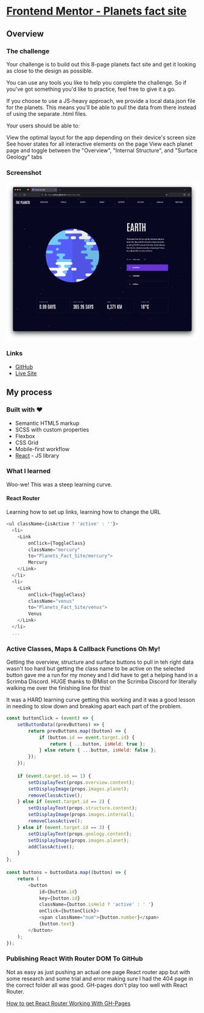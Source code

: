# [Frontend Mentor - Planets fact site](https://www.frontendmentor.io/challenges/planets-fact-site-gazqN8w_f)

## Overview

### The challenge

Your challenge is to build out this 8-page planets fact site and get it looking as close to the design as possible.

You can use any tools you like to help you complete the challenge. So if you've got something you'd like to practice, feel free to give it a go.

If you choose to use a JS-heavy approach, we provide a local data.json file for the planets. This means you'll be able to pull the data from there instead of using the separate .html files.

Your users should be able to:

View the optimal layout for the app depending on their device's screen size
See hover states for all interactive elements on the page
View each planet page and toggle between the "Overview", "Internal Structure", and "Surface Geology" tabs

### Screenshot

![](./Screenshot.png)

### Links

- [GitHub](https://github.com/satrop/Planets_Fact_Site/tree/main)
- [Live Site](https://satrop.github.io/Planets_Fact_Site/)

## My process

### Built with ❤️

- Semantic HTML5 markup
- SCSS with custom properties
- Flexbox
- CSS Grid
- Mobile-first workflow
- [React](https://reactjs.org/) - JS library

### What I learned

Woo-we! This was a steep learning curve.

#### React Router

Learning how to set up links, learning how to change the URL

```js
<ul className={isActive ? 'active' : ''}>
  <li>
  	<Link
  		onClick={ToggleClass}
  		className="mercury"
  		to="Planets_Fact_Site/mercury">
  		Mercury
  	</Link>
  </li>
  <li>
  	<Link
  		onClick={ToggleClass}
  		className="venus"
  		to="Planets_Fact_Site/venus">
  		Venus
  	</Link>
  </li>
  ...
```

### Active Classes, Maps &amp; Callback Functions Oh My!

Getting the overview, structure and surface buttons to pull in teh right data wasn't too hard but getting the class name to be active on the selected button gave me a run for my money and I did have to get a helping hand in a Scrimba Discord. HUGE thanks to @Mist on the Scrimba Discord for literally walking me over the finishing line for this!

It was a HARD learning curve getting this working and it was a good lesson in needing to slow down and breaking apart each part of the problem.

```js
const buttonClick = (event) => {
	setButtonData((prevButtons) => {
		return prevButtons.map((button) => {
			if (button.id == event.target.id) {
				return { ...button, isHeld: true };
			} else return { ...button, isHeld: false };
		});
	});

	if (event.target.id == 1) {
		setDisplayText(props.overview.content);
		setDisplayImage(props.images.planet);
		removeClassActive();
	} else if (event.target.id == 2) {
		setDisplayText(props.structure.content);
		setDisplayImage(props.images.internal);
		removeClassActive();
	} else if (event.target.id == 3) {
		setDisplayText(props.geology.content);
		setDisplayImage(props.images.planet);
		addClassActive();
	}
};

const buttons = buttonData.map((button) => {
	return (
		<button
			id={button.id}
			key={button.id}
			className={button.isHeld ? 'active' : ' '}
			onClick={buttonClick}>
			<span className="num">{button.number}</span>
			{button.text}
		</button>
	);
});
```

### Publishing React With Router DOM To GitHub

Not as easy as just pushing an actual one page React router app but with some research and some trial and error making sure I had the 404 page in the correct folder all was good. GH-pages don't play too well with React Router.

[How to get React Router Working With GH-Pages](https://github.com/rafgraph/spa-github-pages)
